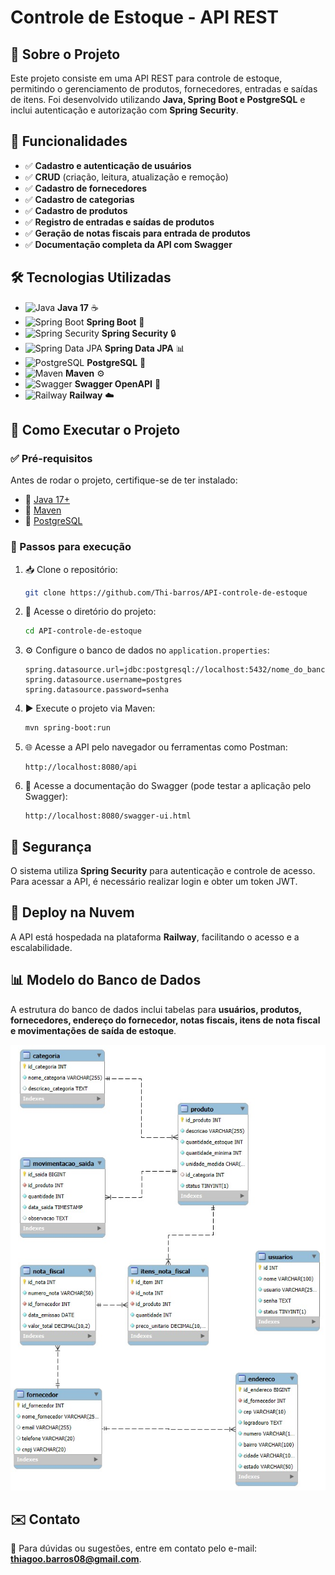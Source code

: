 # Controle de Estoque - API REST

## 📌 Sobre o Projeto
Este projeto consiste em uma API REST para controle de estoque, permitindo o gerenciamento de produtos, fornecedores, entradas e saídas de itens. Foi desenvolvido utilizando **Java, Spring Boot e PostgreSQL** e inclui autenticação e autorização com **Spring Security**.

## 🚀 Funcionalidades
- ✅ **Cadastro e autenticação de usuários**
- ✅ **CRUD** (criação, leitura, atualização e remoção)
- ✅ **Cadastro de fornecedores**
- ✅ **Cadastro de categorias**
- ✅ **Cadastro de produtos**
- ✅ **Registro de entradas e saídas de produtos**
- ✅ **Geração de notas fiscais para entrada de produtos**
- ✅ **Documentação completa da API com Swagger**

## 🛠️ Tecnologias Utilizadas
- ![Java](https://img.shields.io/badge/Java-17-007396?style=flat&logo=openjdk) **Java 17** ☕
- ![Spring Boot](https://img.shields.io/badge/Spring%20Boot-2.7.0-brightgreen?style=flat&logo=spring) **Spring Boot** 🌱
- ![Spring Security](https://img.shields.io/badge/Spring%20Security-Secure-brightgreen?style=flat&logo=spring) **Spring Security** 🔒
- ![Spring Data JPA](https://img.shields.io/badge/Spring%20Data%20JPA-Data-blue?style=flat&logo=spring) **Spring Data JPA** 📊
- ![PostgreSQL](https://img.shields.io/badge/PostgreSQL-14-336791?style=flat&logo=postgresql) **PostgreSQL** 🐘
- ![Maven](https://img.shields.io/badge/Maven-Build-red?style=flat&logo=apache-maven) **Maven** ⚙️
- ![Swagger](https://img.shields.io/badge/Swagger-API%20Docs-85EA2D?style=flat&logo=swagger) **Swagger OpenAPI** 📜
- ![Railway](https://img.shields.io/badge/Deploy-Railway-black?style=flat&logo=railway) **Railway** ☁️

## 🎯 Como Executar o Projeto
### ✅ Pré-requisitos
Antes de rodar o projeto, certifique-se de ter instalado:
- 📌 [Java 17+](https://www.oracle.com/java/technologies/javase/jdk17-archive-downloads.html)
- 📌 [Maven](https://maven.apache.org/)
- 📌 [PostgreSQL](https://www.postgresql.org/download/)

### 🚀 Passos para execução
1. 📥 Clone o repositório:
   ```sh
   git clone https://github.com/Thi-barros/API-controle-de-estoque
   ```
2. 📂 Acesse o diretório do projeto:
   ```sh
   cd API-controle-de-estoque
   ```
3. ⚙️ Configure o banco de dados no `application.properties`:
   ```properties
   spring.datasource.url=jdbc:postgresql://localhost:5432/nome_do_banco
   spring.datasource.username=postgres
   spring.datasource.password=senha
   ```
4. ▶️ Execute o projeto via Maven:
   ```sh
   mvn spring-boot:run
   ```
5. 🌐 Acesse a API pelo navegador ou ferramentas como Postman:
   ```
   http://localhost:8080/api
   ```
6. 📄 Acesse a documentação do Swagger (pode testar a aplicação pelo Swagger):
   ```
   http://localhost:8080/swagger-ui.html
   ```

## 🔐 Segurança
O sistema utiliza **Spring Security** para autenticação e controle de acesso. Para acessar a API, é necessário realizar login e obter um token JWT.

## 🚀 Deploy na Nuvem
A API está hospedada na plataforma **Railway**, facilitando o acesso e a escalabilidade.

## 📊 Modelo do Banco de Dados
A estrutura do banco de dados inclui tabelas para **usuários, produtos, fornecedores, endereço do fornecedor, notas fiscais, itens de nota fiscal e movimentações de saída de estoque**. 
<p align="center">
  <img src="./diagrama_bd.jpeg" alt="Diagrama do Banco de Dados" width="600px">
</p>

## ✉️ Contato
📧 Para dúvidas ou sugestões, entre em contato pelo e-mail: **thiagoo.barros08@gmail.com**.

